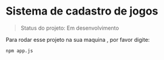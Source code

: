 <h1>Sistema de cadastro de jogos</h1>

>Status do projeto: Em desenvolvimento

Para rodar esse projeto na sua maquina , por favor digite:

```
npm app.js
```
